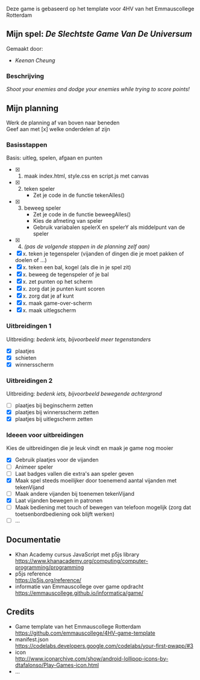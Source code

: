 Deze game is gebaseerd op het template voor 4HV van het Emmauscollege Rotterdam

## Mijn spel: *De Slechtste Game Van De Universum*
Gemaakt door:
- *Keenan Cheung*
  

### Beschrijving
*Shoot your enemies and dodge your enemies while trying to score points!*

## Mijn planning
Werk de planning af van boven naar beneden<br>
Geef aan met [x] welke onderdelen af zijn

### Basisstappen
Basis: uitleg, spelen, afgaan en punten
- [x] 1. maak index.html, style.css en script.js met canvas
- [x] 2. teken speler
        - Zet je code in de functie tekenAlles()
- [x] 3. beweeg speler
        - Zet je code in de functie beweegAlles()
        - Kies de afmeting van speler
        - Gebruik variabalen spelerX en spelerY als middelpunt van de speler
- [x] 4. *(pas de volgende stappen in de planning zelf aan)*
- [x] x. teken je tegenspeler (vijanden of dingen die je moet pakken of doelen of ...)
- [x] x. teken een bal, kogel (als die in je spel zit)
- [x] x. beweeg de tegenspeler of je bal
- [x] x. zet punten op het scherm 
- [x] x. zorg dat je punten kunt scoren
- [x] x. zorg dat je af kunt
- [x] x. maak game-over-scherm
- [x] x. maak uitlegscherm

### Uitbreidingen 1
Uitbreiding: *bedenk iets, bijvoorbeeld meer tegenstanders*
- [x] plaatjes
- [x] schieten
- [x] winnersscherm

### Uitbreidingen 2
Uitbreiding: *bedenk iets, bijvoorbeeld bewegende achtergrond*
- [ ] plaatjes bij beginscherm zetten
- [x] plaatjes bij winnersscherm zetten
- [x] plaatjes bij uitlegscherm zetten

### Ideeen voor uitbreidingen
Kies de uitbreidingen die je leuk vindt en maak je game nog mooier
- [x] Gebruik plaatjes voor de vijanden
- [ ] Animeer speler
- [ ] Laat badges vallen die extra's aan speler geven
- [x] Maak spel steeds moeilijker door toenemend aantal vijanden met tekenVijand
- [ ] Maak andere vijanden bij toenemen tekenVijand
- [x] Laat vijanden bewegen in patronen
- [ ] Maak bediening met touch of bewegen van telefoon mogelijk (zorg dat toetsenbordbediening ook blijft werken)
- [ ] ...

## Documentatie
- Khan Academy cursus JavaScript met p5js library <br>
https://www.khanacademy.org/computing/computer-programming/programming
- p5js reference <br>
https://p5js.org/reference/
- informatie van Emmauscollege over game opdracht <br>
https://emmauscollege.github.io/informatica/game/

## Credits
- Game template van het Emmauscollege Rotterdam <br>
        https://github.com/emmauscollege/4HV-game-template
- manifest.json <br>
        https://codelabs.developers.google.com/codelabs/your-first-pwapp/#3
- icon <br>
        http://www.iconarchive.com/show/android-lollipop-icons-by-dtafalonso/Play-Games-icon.html
- ...
